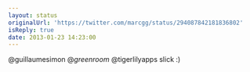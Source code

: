 ```yaml
---
layout: status
originalUrl: 'https://twitter.com/marcgg/status/294087842181836802'
isReply: true
date: 2013-01-23 14:23:00
---
```


@guillaumesimon @_greenroom_ @tigerlilyapps slick :)
